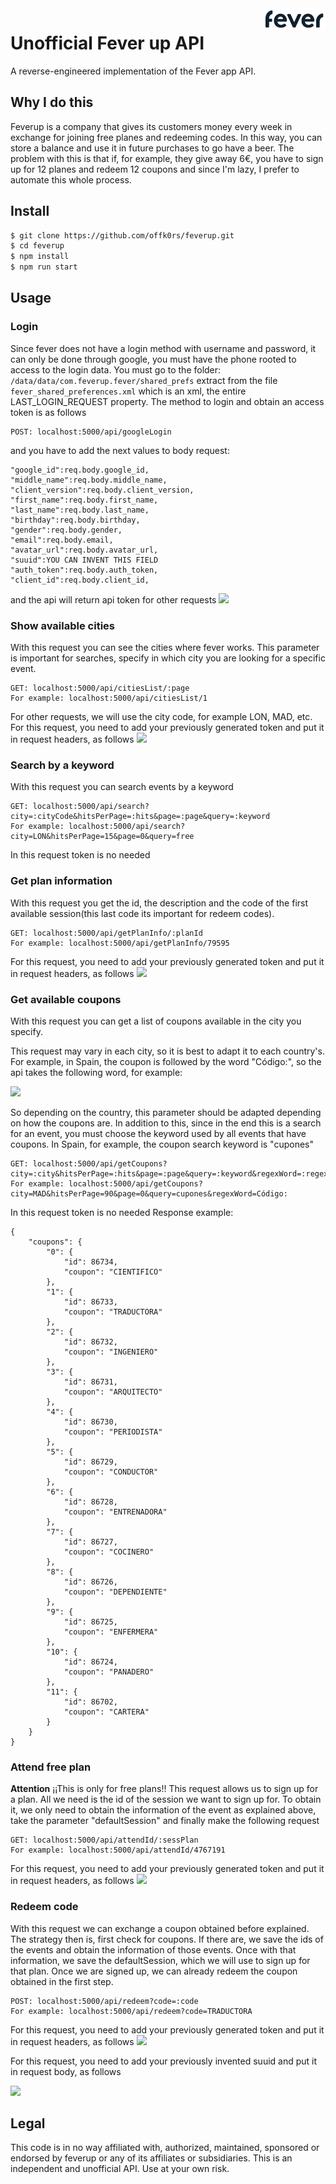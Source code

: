 <img src="resources/feverup.png" width=100 align="right">

# Unofficial Fever up API

A reverse-engineered implementation of the Fever app API.

## Why I do this

Feverup is a company that gives its customers money every week in exchange for joining free planes and redeeming codes. In this way, you can store a balance and use it in future purchases to go have a beer. The problem with this is that if, for example, they give away 6€, you have to sign up for 12 planes and redeem 12 coupons and since I'm lazy, I prefer to automate this whole process.

## Install
```bash
$ git clone https://github.com/offk0rs/feverup.git
$ cd feverup
$ npm install
$ npm run start
```
## Usage
### Login
Since fever does not have a login method with username and password, it can only be done through google, you must have the phone rooted to access to the login data.
You must go to the folder:
 ```/data/data/com.feverup.fever/shared_prefs```
extract from the file 
```fever_shared_preferences.xml```
which is an xml, the entire LAST_LOGIN_REQUEST property.
The method to login and obtain an access token is as follows
```
POST: localhost:5000/api/googleLogin
```
and you have to add the next values to body request:
```
"google_id":req.body.google_id,
"middle_name":req.body.middle_name,
"client_version":req.body.client_version,
"first_name":req.body.first_name,
"last_name":req.body.last_name,
"birthday":req.body.birthday,
"gender":req.body.gender,
"email":req.body.email,
"avatar_url":req.body.avatar_url,
"suuid":YOU CAN INVENT THIS FIELD
"auth_token":req.body.auth_token,
"client_id":req.body.client_id,
```
and the api will return api token for other requests
<img src="resources/token.png" >

### Show available cities
With this request you can see the cities where fever works. This parameter is important for searches, specify in which city you are looking for a specific event.
```
GET: localhost:5000/api/citiesList/:page
For example: localhost:5000/api/citiesList/1
```
For other requests, we will use the city code, for example LON, MAD, etc.
For this request, you need to add your previously generated token and put it in request headers, as follows
<img src="resources/tokenInHeaders.png" >
### Search by a keyword
With this request you can search events by a keyword
```
GET: localhost:5000/api/search?city=:cityCode&hitsPerPage=:hits&page=:page&query=:keyword
For example: localhost:5000/api/search?city=LON&hitsPerPage=15&page=0&query=free
```
In this request token is no needed

### Get plan information
With this request you get the id, the description and the code of the first available session(this last code its important for redeem codes).
```
GET: localhost:5000/api/getPlanInfo/:planId
For example: localhost:5000/api/getPlanInfo/79595
```
For this request, you need to add your previously generated token and put it in request headers, as follows
<img src="resources/tokenInHeaders.png" >
### Get available coupons
With this request you can get a list of coupons available in the city you specify.

This request may vary in each city, so it is best to adapt it to each country's.
For example, in Spain, the coupon is followed by the word "Código:", so the api takes the following word, for example:

<img src="resources/couponExample.png" >

So depending on the country, this parameter should be adapted depending on how the coupons are. In addition to this, since in the end this is a search for an event, you must choose the keyword used by all events that have coupons. In Spain, for example, the coupon search keyword is "cupones"
```
GET: localhost:5000/api/getCoupons?city=:city&hitsPerPage=:hits&page=:page&query=:keyword&regexWord=:regex:
For example: localhost:5000/api/getCoupons?city=MAD&hitsPerPage=90&page=0&query=cupones&regexWord=Código:
```
In this request token is no needed
Response example:
```
{
    "coupons": {
        "0": {
            "id": 86734,
            "coupon": "CIENTIFICO"
        },
        "1": {
            "id": 86733,
            "coupon": "TRADUCTORA"
        },
        "2": {
            "id": 86732,
            "coupon": "INGENIERO"
        },
        "3": {
            "id": 86731,
            "coupon": "ARQUITECTO"
        },
        "4": {
            "id": 86730,
            "coupon": "PERIODISTA"
        },
        "5": {
            "id": 86729,
            "coupon": "CONDUCTOR"
        },
        "6": {
            "id": 86728,
            "coupon": "ENTRENADORA"
        },
        "7": {
            "id": 86727,
            "coupon": "COCINERO"
        },
        "8": {
            "id": 86726,
            "coupon": "DEPENDIENTE"
        },
        "9": {
            "id": 86725,
            "coupon": "ENFERMERA"
        },
        "10": {
            "id": 86724,
            "coupon": "PANADERO"
        },
        "11": {
            "id": 86702,
            "coupon": "CARTERA"
        }
    }
}
```
### Attend free plan
**Attention** ¡¡This is only for free plans!!
This request allows us to sign up for a plan.
All we need is the id of the session we want to sign up for. To obtain it, we only need to obtain the information of the event as explained above, take the parameter "defaultSession" and finally make the following request
```
GET: localhost:5000/api/attendId/:sessPlan
For example: localhost:5000/api/attendId/4767191
```
For this request, you need to add your previously generated token and put it in request headers, as follows
<img src="resources/tokenInHeaders.png" >

### Redeem code
With this request we can exchange a coupon obtained before explained. 
The strategy then is, first check for coupons. If there are, we save the ids of the events and obtain the information of those events. 
Once with that information, we save the defaultSession, which we will use to sign up for that plan. 
Once we are signed up, we can already redeem the coupon obtained in the first step.
```
POST: localhost:5000/api/redeem?code=:code
For example: localhost:5000/api/redeem?code=TRADUCTORA
```
For this request, you need to add your previously generated token and put it in request headers, as follows
<img src="resources/tokenInHeaders.png" >

For this request, you need to add your previously invented suuid and put it in request body, as follows

<img src="resources/suuid.png" >

## Legal

This code is in no way affiliated with, authorized, maintained, sponsored or endorsed by feverup or any of its affiliates or subsidiaries. This is an independent and unofficial API. Use at your own risk.
